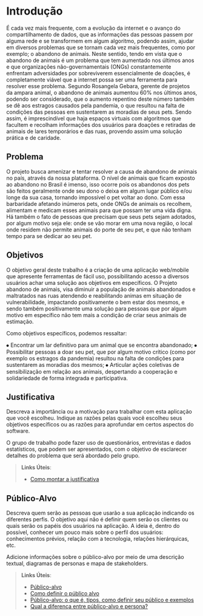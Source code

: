 # Introdução
É cada vez mais frequente, com a evolução da internet e o avanço do compartilhamento de dados, que as informações das pessoas passem por alguma rede e se transformem em algum algoritmo, podendo assim, ajudar em diversos problemas que se tornam cada vez mais frequentes, como por exemplo; o abandono de animais.
Neste sentido, tendo em vista que o abandono de animais é um problema que tem aumentado nos últimos anos e que organizações não-governamentais (ONGs) constantemente enfrentam adversidades por sobreviverem essencialmente de doações, é completamente viável que a internet possa ser uma ferramenta para resolver esse problema. Segundo Rosangela Gebara, gerente de projetos da ampara animal, o abandono de animais aumentou 60% nos últimos anos, podendo ser considerado, que o aumento repentino deste número também se dê aos estragos causados pela pandemia, o que resultou na falta de condições das pessoas em sustentarem as moradias de seus pets.
Sendo assim, é imprescindível que haja espaços virtuais com algoritmos que facultem e recolham informações dos usuários para doações e retiradas de animais de lares temporários e das ruas, provendo assim uma solução prática e de caridade.

## Problema
O projeto busca amenizar e tentar resolver a causa de abandono de animais no país, através da nossa plataforma. O nível de animais que ficam exposto ao abandono no Brasil é imenso, isso ocorre pois os abandonos dos pets são feitos geralmente onde seu dono o deixa em algum lugar público e/ou longe da sua casa, tornando impossível o pet voltar ao dono. Com essa barbaridade afetando inúmeros pets, onde ONGs de animais os recolhem, alimentam e medicam esses animais para que possam ter uma vida digna. Há também o fato de pessoas que precisam que seus pets sejam adotados, por algum motivo seja ele: onde se vão morar em uma nova região, o local onde residem não permite animais do porte de seu pet, e que não tenham tempo para se dedicar ao seu pet.

## Objetivos

O objetivo geral deste trabalho é a criação de uma aplicação web/mobile que apresente ferramentas de fácil uso, possibilitando acesso a diversos usuários achar uma solução aos objetivos em específicos. O Projeto abandono de animais, visa diminuir a população de animais abandonados e maltratados nas ruas atendendo e reabilitando animas em situação de vulnerabilidade, impactando positivamente o bem estar dos mesmos, e sendo também positivamente uma solução para pessoas que
por algum motivo em específico não tem mais a condição de criar seus animais de estimação.

Como objetivos específicos, podemos ressaltar:

⦁ Encontrar um lar definitivo para um animal que se encontra abandonado;
⦁ Possibilitar pessoas a doar seu pet, que por algum motivo crítico (como por exemplo os estragos da pandemia) resultou na falta de condições para sustentarem as moradias dos mesmos;
⦁ Articular ações coletivas de sensibilização em relação aos animais, despertando a cooperação e solidariedade de forma integrada e participativa.

## Justificativa

Descreva a importância ou a motivação para trabalhar com esta aplicação que você escolheu. Indique as razões pelas quais você escolheu seus objetivos específicos ou as razões para aprofundar em certos aspectos do software.

O grupo de trabalho pode fazer uso de questionários, entrevistas e dados estatísticos, que podem ser apresentados, com o objetivo de esclarecer detalhes do problema que será abordado pelo grupo.

> **Links Úteis**:
> - [Como montar a justificativa](https://guiadamonografia.com.br/como-montar-justificativa-do-tcc/)

## Público-Alvo

Descreva quem serão as pessoas que usarão a sua aplicação indicando os diferentes perfis. O objetivo aqui não é definir quem serão os clientes ou quais serão os papéis dos usuários na aplicação. A ideia é, dentro do possível, conhecer um pouco mais sobre o perfil dos usuários: conhecimentos prévios, relação com a tecnologia, relações
hierárquicas, etc.

Adicione informações sobre o público-alvo por meio de uma descrição textual, diagramas de personas e mapa de stakeholders.

> **Links Úteis**:
> - [Público-alvo](https://blog.hotmart.com/pt-br/publico-alvo/)
> - [Como definir o público alvo](https://exame.com/pme/5-dicas-essenciais-para-definir-o-publico-alvo-do-seu-negocio/)
> - [Público-alvo: o que é, tipos, como definir seu público e exemplos](https://klickpages.com.br/blog/publico-alvo-o-que-e/)
> - [Qual a diferença entre público-alvo e persona?](https://rockcontent.com/blog/diferenca-publico-alvo-e-persona/)
